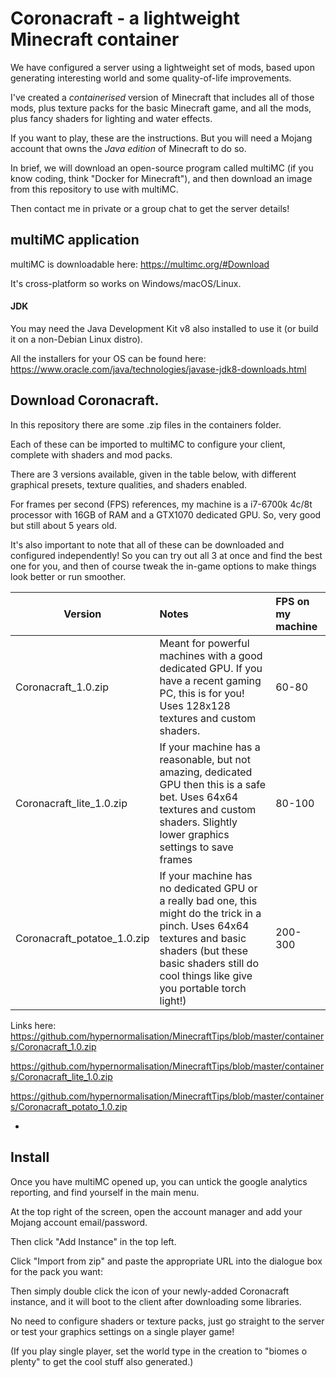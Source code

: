 # Coronacraft - a lightweight Minecraft container

We have configured a server using a lightweight set of mods, based upon generating interesting world and some quality-of-life improvements.

I've created a *containerised* version of Minecraft that includes all of those mods, plus texture packs for the basic Minecraft game, and all the mods, plus fancy shaders for lighting and water effects.

If you want to play, these are the instructions. But you will need a Mojang account that owns the *Java edition* of Minecraft to do so.

In brief, we will download an open-source program called multiMC (if you know coding, think "Docker for Minecraft"), and then download an image from this repository to use with multiMC.

Then contact me in private or a group chat to get the server details!

## multiMC application

multiMC is downloadable here: https://multimc.org/#Download

It's cross-platform so works on Windows/macOS/Linux.

#### JDK
You may need the Java Development Kit v8 also installed to use it (or build it on a non-Debian Linux distro). 

All the installers for your OS can be found here:
https://www.oracle.com/java/technologies/javase-jdk8-downloads.html

## Download Coronacraft.

In this repository there are some .zip files in the containers folder.

Each of these can be imported to multiMC to configure your client, complete with shaders and mod packs.

There are 3 versions available, given in the table below, with different graphical presets, texture qualities, and shaders enabled.

For frames per second (FPS) references, my machine is a i7-6700k 4c/8t processor with 16GB of RAM and a GTX1070 dedicated GPU. So, very good but still about 5 years old.

It's also important to note that all of these can be downloaded and configured independently! So you can try out all 3 at once and find the best one for you, and then of course tweak the in-game options to make things look better or run smoother.

Version   |  Notes | FPS on my machine
 ------------- |:-------------| :----- 
Coronacraft_1.0.zip | Meant for powerful machines with a good dedicated GPU. If you have a recent gaming PC, this is for you! Uses 128x128 textures and custom shaders. | 60-80 
Coronacraft_lite_1.0.zip | If your machine has a reasonable, but not amazing, dedicated GPU then this is a safe bet. Uses 64x64 textures and custom shaders. Slightly lower graphics settings to save frames | 80-100
Coronacraft_potatoe_1.0.zip | If your machine has no dedicated GPU or a really bad one, this might do the trick in a pinch. Uses 64x64 textures and basic shaders (but these basic shaders still do cool things like give you portable torch light!) | 200-300

Links here:
https://github.com/hypernormalisation/MinecraftTips/blob/master/containers/Coronacraft_1.0.zip

https://github.com/hypernormalisation/MinecraftTips/blob/master/containers/Coronacraft_lite_1.0.zip

https://github.com/hypernormalisation/MinecraftTips/blob/master/containers/Coronacraft_potato_1.0.zip

- 
## Install

Once you have multiMC opened up, you can untick the google analytics reporting, and find yourself in the main menu.

At the top right of the screen, open the account manager and add your Mojang account email/password.

Then click "Add Instance" in the top left.

Click "Import from zip" and paste the appropriate URL into the dialogue box for the pack you want:

Then simply double click the icon of your newly-added Coronacraft instance, and it will boot to the client after downloading some libraries.

No need to configure shaders or texture packs, just go straight to the server or test your graphics settings on a single player game!

(If you play single player, set the world type in the creation to "biomes o plenty" to get the cool stuff also generated.)
